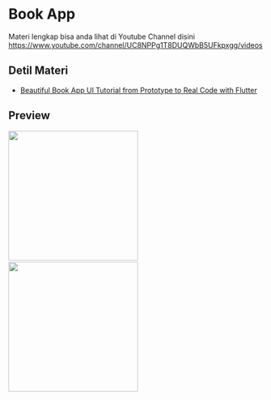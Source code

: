 # Book App
Materi lengkap bisa anda lihat di Youtube Channel disini https://www.youtube.com/channel/UC8NPPg1T8DUQWbB5UFkpxgg/videos

## Detil Materi
* [Beautiful Book App UI Tutorial from Prototype to Real Code with Flutter](https://www.youtube.com/watch?v=vyugtXBUaCU "Materi")

## Preview
<img src="https://github.com/omrobbie/flutter-book-app/blob/master/screenshot/home.png" width="256">&nbsp;
<img src="https://github.com/omrobbie/flutter-book-app/blob/master/screenshot/detail.png" width="256">
